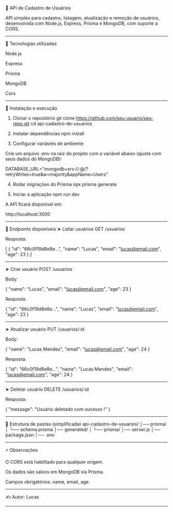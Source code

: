 📌 API de Cadastro de Usuários

API simples para cadastro, listagem, atualização e remoção de usuários, desenvolvida com Node.js, Express, Prisma e MongoDB, com suporte a CORS.

---

🚀 Tecnologias utilizadas

Node.js

Express

Prisma

MongoDB

Cors

---

📂 Instalação e execução
1. Clonar o repositório
git clone https://github.com/seu-usuario/seu-repo.git
cd api-cadastro-de-usuarios

2. Instalar dependências
npm install

3. Configurar variáveis de ambiente

Crie um arquivo .env na raiz do projeto com a variável abaixo (ajuste com seus dados do MongoDB):

DATABASE_URL="mongodb+srv://<usuario>:<senha>@<cluster>/<database>?retryWrites=true&w=majority&appName=Users"

4. Rodar migrações do Prisma
npx prisma generate

5. Iniciar a aplicação
npm run dev


A API ficará disponível em:

http://localhost:3000

---

🔑 Endpoints disponíveis
➤ Listar usuários
GET /usuarios


Resposta:

[
  {
    "id": "66c0f19d8e8e...",
    "name": "Lucas",
    "email": "lucas@email.com",
    "age": 23
  }
]

---

➤ Criar usuário
POST /usuarios


Body:

{
  "name": "Lucas",
  "email": "lucas@email.com",
  "age": 23
}


Resposta:

{
  "id": "66c0f19d8e8e...",
  "name": "Lucas",
  "email": "lucas@email.com",
  "age": 23
}

---

➤ Atualizar usuário
PUT /usuarios/:id


Body:

{
  "name": "Lucas Mendes",
  "email": "lucas@email.com",
  "age": 24
}


Resposta:

{
  "id": "66c0f19d8e8e...",
  "name": "Lucas Mendes",
  "email": "lucas@email.com",
  "age": 24
}

---

➤ Deletar usuário
DELETE /usuarios/:id


Resposta:

{
  "message": "Usuário deletado com sucesso !"
}

---

📂 Estrutura de pastas (simplificada)
api-cadastro-de-usuarios/
│── prisma/
│   └── schema.prisma
│── generated/
│   └── prisma/
│── server.js
│── package.json
│── .env

---

⚡ Observações

O CORS está habilitado para qualquer origem.

Os dados são salvos em MongoDB via Prisma.

Campos obrigatórios: name, email, age.

---

✍️ Autor: Lucas

---
